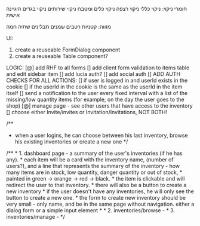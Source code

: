 חומרי ניקוי:
	ניקוי כללי
	ניקוי רצפה
	ניקוי כלים ומטבח
	ניקוי שירותים
	ניקוי בגדים
	היגיינה אישית

מזווה:
	קטניות
	רטבים
	שמנים
	תבלינים
	שתיה חמה

UI:
1. create a reuseable FormDialog component
2. create a reuseable Table component?

LOGIC:
[@] add RHF to all forms
[] add client form validation to items table and edit sidebar item
[] add lucia auth?
[] add social auth
[] ADD AUTH CHECKS FOR ALL ACTIONS:
	[] if user is logged in and userId exists in the cookie
	[] if the userId in the cookie is the same as the userId in the item itself
[] send a notification to the user every fixed interval with a list of the missing/low quantity items (for example, on the day the user goes to the shop)
[@] manage page - see other users that have access to the inventory
[] choose either Invite/invites or Invitation/Invitations, NOT BOTH!

/**
 * when a user logins, he can choose between his last inventory, browse his existing inventories or create a new one
 */


/**
	* 1. dashboard page - a summary of the user's inventories (if he has any).
	* each item will be a card with the inventory name, (number of users?), and a line that represents the summary of the inventory - how many items are in stock, low quantity, danger quantity or out of stock,
	* painted in green -> orange -> red -> black.
	* the item is clickable and will redirect the user to that inventory.
	* there will also be a button to create a new inventory
	* if the user doesn't have any inventories, he will only see the button to create a new one.
	* the form to create new inventory should be very small - only name, and be in the same page without navigation. either a dialog form or a simple input element
	*
	* 2. inventories/browse -
	* 3. inventories/manage - 
 */
